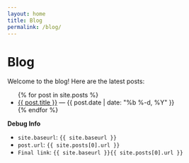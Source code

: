 ```yaml
---
layout: home
title: Blog
permalink: /blog/
---
```


# Blog

Welcome to the blog! Here are the latest posts:

<ul>
  {% for post in site.posts %}
    <li><a href="{{ site.baseurl }}{{ post.url }}">{{ post.title }}</a> — {{ post.date | date: "%b %-d, %Y" }}</li>
  {% endfor %}
</ul>

**Debug Info**

- `site.baseurl`: `{{ site.baseurl }}`
- `post.url`: `{{ site.posts[0].url }}`
- `Final link`: `{{ site.baseurl }}{{ site.posts[0].url }}`
